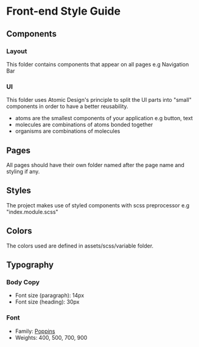 # Front-end Style Guide

## Components

### Layout

This folder contains components that appear on all pages e.g Navigation Bar

### UI

This folder uses Atomic Design's principle to split the UI parts into "small" components in order to have a better reusability.
- atoms are the smallest components of your application e.g button, text
- molecules are combinations of atoms bonded together
- organisms are combinations of molecules

## Pages

All pages should have their own folder named after the page name and styling if any.

## Styles

The project makes use of styled components with scss preprocessor e.g "index.module.scss"

## Colors

The colors used are defined in assets/scss/variable folder.

## Typography

### Body Copy

- Font size (paragraph): 14px
- Font size (heading): 30px

### Font

- Family: [Poppins](https://fonts.google.com/specimen/Poppins)
- Weights: 400, 500, 700, 900
